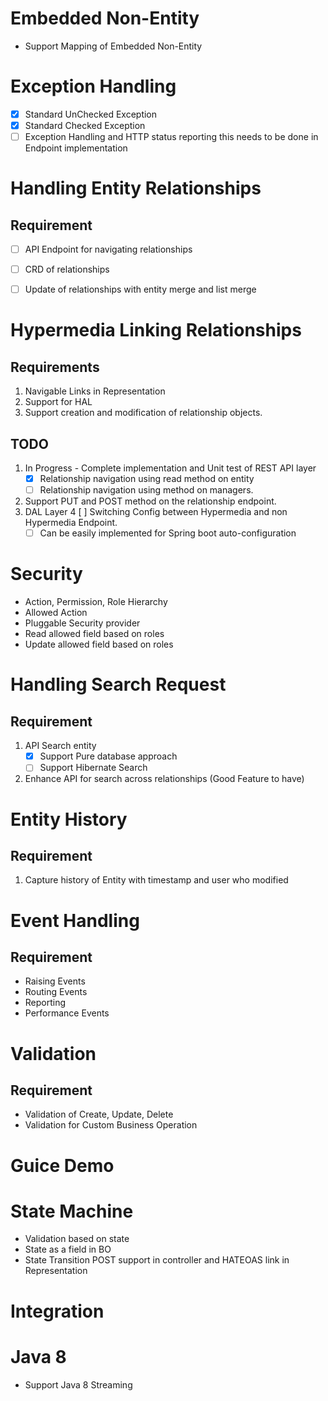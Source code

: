 Embedded Non-Entity
===
* Support Mapping of Embedded Non-Entity
 
Exception Handling
===
* [X] Standard UnChecked Exception
* [X] Standard Checked Exception
* [ ] Exception Handling and HTTP status reporting this needs to be done in Endpoint implementation

Handling Entity Relationships
=============================

Requirement
-----------
* [ ] API Endpoint for navigating relationships
* [ ] CRD of relationships 
* [ ] Update of relationships with entity merge and list merge


Hypermedia Linking Relationships
================================

Requirements
------------

1. Navigable Links in Representation
2. Support for HAL
3. Support creation and modification of relationship objects.


TODO
----
1. In Progress - Complete implementation and Unit test of REST API layer
	* [X] Relationship navigation using read method on entity
	* [ ] Relationship navigation using method on managers.
2. Support PUT and POST method on the relationship endpoint.
3. DAL Layer
4 [ ] Switching Config between Hypermedia and non Hypermedia Endpoint.
    * [ ] Can be easily implemented for Spring boot auto-configuration

Security
===
* Action, Permission, Role Hierarchy
* Allowed Action
* Pluggable Security provider
* Read allowed field based on roles
* Update allowed field based on roles


Handling Search Request
=============================

Requirement
-----------
1. API Search entity
    * [X] Support Pure database approach
    * [ ] Support Hibernate Search
2. Enhance API for search across relationships (Good Feature to have)

Entity History
==============

Requirement
-----------
1. Capture history of Entity with timestamp and user who modified

Event Handling
==============

Requirement
-----------
* Raising Events
* Routing Events
* Reporting
* Performance Events

Validation
==========

Requirement
-----------
* Validation of Create, Update, Delete
* Validation for Custom Business Operation

Guice Demo
===

State Machine
===
* Validation based on state
* State as a field in BO
* State Transition POST support in controller and HATEOAS link in Representation

Integration
===

Java 8
======

* Support Java 8 Streaming

